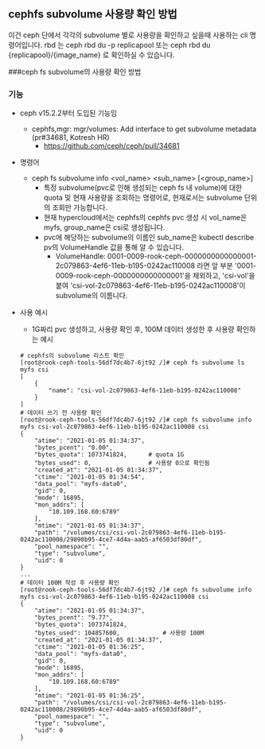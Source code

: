 ## cephfs subvolume 사용량 확인 방법
이건 ceph 단에서 각각의 subvolume 별로 사용량을 확인하고 싶을때 사용하는 cli 명령어입니다. rbd 는 ceph rbd du -p replicapool 또는 ceph rbd du {replicapool}/{image_name} 로 확인하실 수 있습니다.

###ceph fs subvolume의 사용량 확인 방법
### 기능
- ceph v15.2.2부터 도입된 기능임
	- cephfs,mgr: mgr/volumes: Add interface to get subvolume metadata (pr#34681, Kotresh HR)
		- https://github.com/ceph/ceph/pull/34681
- 명령어
	- ceph fs subvolume info <vol_name> <sub_name> [<group_name>]
		- 특정 subvolume(pvc로 인해 생성되는 ceph fs 내 volume)에 대한 quota 및 현재 사용량을 조회하는 명령어로, 현재로서는 subvolume 단위의 조회만 가능합니다.
		- 현재 hypercloud에서는 cephfs의 cephfs pvc 생성 시 vol_name은 myfs, group_name은 csi로 생성됩니다.
		- pvc에 해당하는 subvolume의 이름인 sub_name은 kubectl describe pv의 VolumeHandle 값을 통해 알 수 있습니다.
			- VolumeHandle:      0001-0009-rook-ceph-0000000000000001-2c079863-4ef6-11eb-b195-0242ac110008 라면 앞 부분 '0001-0009-rook-ceph-0000000000000001'을 제외하고, 'csi-vol'을 붙여 'csi-vol-2c079863-4ef6-11eb-b195-0242ac110008'이 subvolume의 이름니다.
	
- 사용 예시
	- 1G짜리 pvc 생성하고, 사용량 확인 후, 100M 데이터 생성한 후 사용량 확인하는 예시
	```shell
	# cephfs의 subvolume 리스트 확인
	[root@rook-ceph-tools-56df7dc4b7-6jt92 /]# ceph fs subvolume ls myfs csi
	[
		{
			"name": "csi-vol-2c079863-4ef6-11eb-b195-0242ac110008"
		}
	]
	# 데이터 쓰기 전 사용량 확인
	[root@rook-ceph-tools-56df7dc4b7-6jt92 /]# ceph fs subvolume info myfs csi-vol-2c079863-4ef6-11eb-b195-0242ac110008 csi
	{
		"atime": "2021-01-05 01:34:37",
		"bytes_pcent": "0.00",
		"bytes_quota": 1073741824,		# quota 1G
		"bytes_used": 0,				# 사용량 0으로 확인됨
		"created_at": "2021-01-05 01:34:37",
		"ctime": "2021-01-05 01:34:54",
		"data_pool": "myfs-data0",
		"gid": 0,
		"mode": 16895,
		"mon_addrs": [
			"10.109.168.60:6789"
		],
		"mtime": "2021-01-05 01:34:37",
		"path": "/volumes/csi/csi-vol-2c079863-4ef6-11eb-b195-0242ac110008/29890b95-4ce7-4d4a-aab5-af6503df80df",
		"pool_namespace": "",
		"type": "subvolume",
		"uid": 0
	}
	...
	# 데이터 100M 작성 후 사용량 확인
	[root@rook-ceph-tools-56df7dc4b7-6jt92 /]# ceph fs subvolume info myfs csi-vol-2c079863-4ef6-11eb-b195-0242ac110008 csi
	{
		"atime": "2021-01-05 01:34:37",
		"bytes_pcent": "9.77",
		"bytes_quota": 1073741824,
		"bytes_used": 104857600,			# 사용량 100M
		"created_at": "2021-01-05 01:34:37",
		"ctime": "2021-01-05 01:36:25",
		"data_pool": "myfs-data0",
		"gid": 0,
		"mode": 16895,
		"mon_addrs": [
			"10.109.168.60:6789"
		],
		"mtime": "2021-01-05 01:36:25",
		"path": "/volumes/csi/csi-vol-2c079863-4ef6-11eb-b195-0242ac110008/29890b95-4ce7-4d4a-aab5-af6503df80df",
		"pool_namespace": "",
		"type": "subvolume",
		"uid": 0
	}
	```
